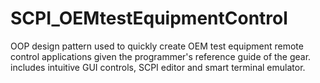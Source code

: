 SCPI_OEMtestEquipmentControl
============================

OOP design pattern used to quickly create OEM test equipment remote control applications given the programmer's reference guide of the gear.  includes intuitive GUI controls, SCPI editor and smart terminal emulator.
